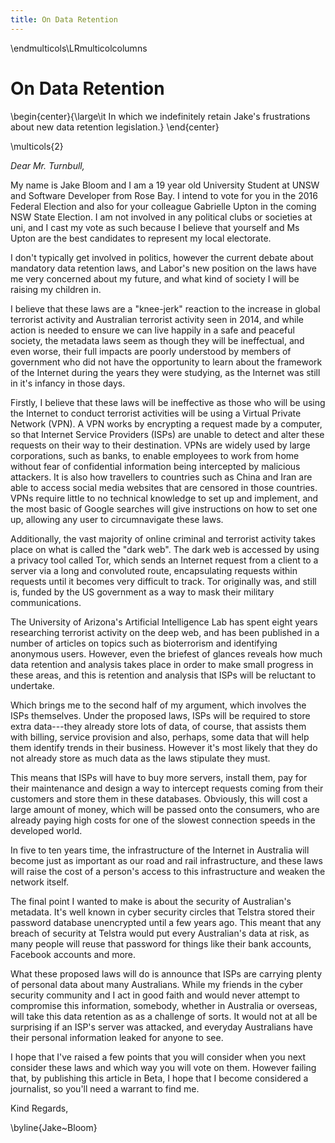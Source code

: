 ```yaml
---
title: On Data Retention
---
```


\endmulticols\LRmulticolcolumns

On Data Retention
=================

\begin{center}{\large\it
  In which we indefinitely retain Jake's frustrations about
  new data retention legislation.}  \end{center}

\multicols{2}

_Dear Mr. Turnbull,_

My name is Jake Bloom and I am a 19 year old University Student at
UNSW and Software Developer from Rose Bay.  I intend to vote for you
in the 2016 Federal Election and also for your colleague Gabrielle
Upton in the coming NSW State Election.  I am not involved in any
political clubs or societies at uni, and I cast my vote as such
because I believe that yourself and Ms Upton are the best candidates
to represent my local electorate.

I don't typically get involved in politics, however the current debate
about mandatory data retention laws, and Labor's new position on the
laws have me very concerned about my future, and what kind of society
I will be raising my children in.

I believe that these laws are a "knee-jerk" reaction to the increase
in global terrorist activity and Australian terrorist activity seen in
2014, and while action is needed to ensure we can live happily in a
safe and peaceful society, the metadata laws seem as though they will
be ineffectual, and even worse, their full impacts are poorly
understood by members of government who did not have the opportunity
to learn about the framework of the Internet during the years they
were studying, as the Internet was still in it's infancy in those
days.

Firstly, I believe that these laws will be ineffective as those who
will be using the Internet to conduct terrorist activities will be
using a Virtual Private Network (VPN).  A VPN works by encrypting a
request made by a computer, so that Internet Service Providers (ISPs)
are unable to detect and alter these requests on their way to their
destination.  VPNs are widely used by large corporations, such as
banks, to enable employees to work from home without fear of
confidential information being intercepted by malicious attackers.  It
is also how travellers to countries such as China and Iran are able to
access social media websites that are censored in those countries.
VPNs require little to no technical knowledge to set up and implement,
and the most basic of Google searches will give instructions on how to
set one up, allowing any user to circumnavigate these laws.

Additionally, the vast majority of online criminal and terrorist
activity takes place on what is called the "dark web".  The dark web
is accessed by using a privacy tool called Tor, which sends an
Internet request from a client to a server via a long and convoluted
route, encapsulating requests within requests until it becomes very
difficult to track.  Tor originally was, and still is, funded by the
US government as a way to mask their military communications.

The University of Arizona's Artificial Intelligence Lab has spent
eight years researching terrorist activity on the deep web, and has
been published in a number of articles on topics such as bioterrorism
and identifying anonymous users.  However, even the briefest of
glances reveals how much data retention and analysis takes place in
order to make small progress in these areas, and this is retention and
analysis that ISPs will be reluctant to undertake.

Which brings me to the second half of my argument, which involves the
ISPs themselves.  Under the proposed laws, ISPs will be required to
store extra data---they already store lots of data, of course, that
assists them with billing, service provision and also, perhaps, some
data that will help them identify trends in their business.  However
it's most likely that they do not already store as much data as the
laws stipulate they must.

This means that ISPs will have to buy more servers, install them, pay
for their maintenance and design a way to intercept requests coming
from their customers and store them in these databases.  Obviously,
this will cost a large amount of money, which will be passed onto the
consumers, who are already paying high costs for one of the slowest
connection speeds in the developed world.

In five to ten years time, the infrastructure of the Internet in
Australia will become just as important as our road and rail
infrastructure, and these laws will raise the cost of a person's
access to this infrastructure and weaken the network itself.

The final point I wanted to make is about the security of Australian's
metadata.  It's well known in cyber security circles that Telstra
stored their password database unencrypted until a few years ago.
This meant that any breach of security at Telstra would put every
Australian's data at risk, as many people will reuse that password for
things like their bank accounts, Facebook accounts and more.

What these proposed laws will do is announce that ISPs are carrying
plenty of personal data about many Australians.  While my friends in
the cyber security community and I act in good faith and would never
attempt to compromise this information, somebody, whether in Australia
or overseas, will take this data retention as as a challenge of sorts.
It would not at all be surprising if an ISP's server was attacked, and
everyday Australians have their personal information leaked for anyone
to see.

I hope that I've raised a few points that you will consider when you
next consider these laws and which way you will vote on them.  However
failing that, by publishing this article in Beta, I hope that I become
considered a journalist, so you'll need a warrant to find me.

Kind Regards,

\byline{Jake~Bloom}
